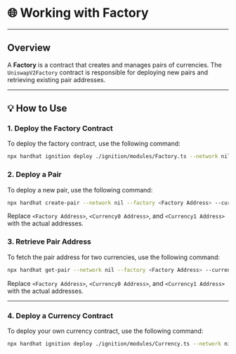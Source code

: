 
# 🌐 Working with Factory

---

## Overview

A **Factory** is a contract that creates and manages pairs of currencies. The `UniswapV2Factory` contract is responsible for deploying new pairs and retrieving existing pair addresses.

---

## 💡 How to Use

### 1. Deploy the Factory Contract

To deploy the factory contract, use the following command:

```bash
npx hardhat ignition deploy ./ignition/modules/Factory.ts --network nil --parameters ./ignition/parameters.json
```

### 2. Deploy a Pair

To deploy a new pair, use the following command:

```bash
npx hardhat create-pair --network nil --factory <Factory Address> --currency0 <Currency0 Address> --currency1 <Currency1 Address>
```

Replace `<Factory Address>`, `<Currency0 Address>`, and `<Currency1 Address>` with the actual addresses.

### 3. Retrieve Pair Address

To fetch the pair address for two currencies, use the following command:

```bash
npx hardhat get-pair --network nil --factory <Factory Address> --currency0 <Currency0 Address> --currency1 <Currency1 Address>
```

Replace `<Factory Address>`, `<Currency0 Address>`, and `<Currency1 Address>` with the actual addresses.

---

### 4. Deploy a Currency Contract

To deploy your own currency contract, use the following command:

```bash
npx hardhat ignition deploy ./ignition/modules/Currency.ts --network nil --parameters ./ignition/parameters.json
```
